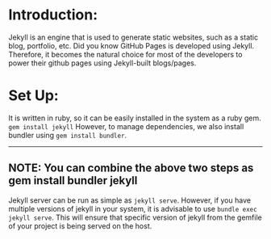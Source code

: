 
# Introduction:
Jekyll is an engine that is used to generate static websites, such as a static blog, portfolio, etc. Did you know GitHub Pages is developed using Jekyll. Therefore, it becomes the natural choice for most of the developers to power their github pages using Jekyll-built blogs/pages.

# Set Up:
It is written in ruby, so it can be easily installed in the system as a ruby gem.
`gem install jekyll`
However, to manage dependencies, we also install bundler using `gem install bundler`.

---
**NOTE:** 
You can combine the above two steps as gem install bundler jekyll
---

Jekyll server can be run as simple as `jekyll serve`. However, if you have multiple versions of jekyll in your system, it is advisable to use `bundle exec jekyll serve`. This will ensure that specific version of jekyll from the gemfile of your project is being served on the host.
